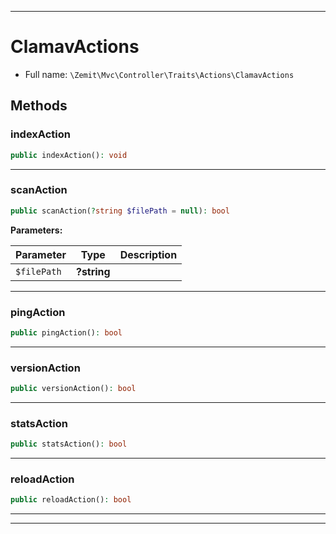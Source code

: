 ***

# ClamavActions





* Full name: `\Zemit\Mvc\Controller\Traits\Actions\ClamavActions`




## Methods


### indexAction



```php
public indexAction(): void
```












***

### scanAction



```php
public scanAction(?string $filePath = null): bool
```








**Parameters:**

| Parameter | Type | Description |
|-----------|------|-------------|
| `$filePath` | **?string** |  |





***

### pingAction



```php
public pingAction(): bool
```












***

### versionAction



```php
public versionAction(): bool
```












***

### statsAction



```php
public statsAction(): bool
```












***

### reloadAction



```php
public reloadAction(): bool
```












***

***

